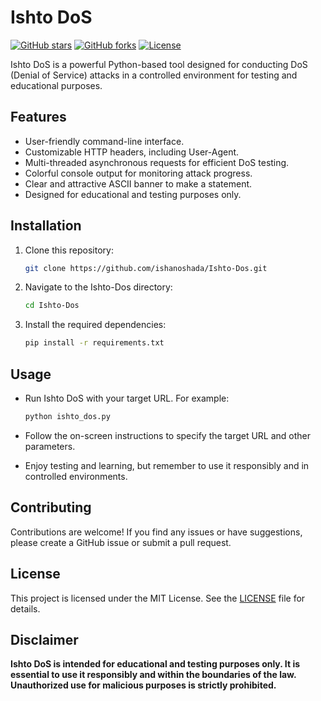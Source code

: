 # Ishto DoS

[![GitHub stars](https://img.shields.io/github/stars/Ishanoshada/Ishto-Dos)](https://github.com/ishanoshada/Ishto-Dos/stargazers)
[![GitHub forks](https://img.shields.io/github/forks/ishanoshada/Ishto-Dos)](https://github.com/ishanoshada/Ishto-Dos/network)
[![License](https://img.shields.io/github/license/ishanoshada/Ishto-Dos)](https://github.com/ishanoshada/ishto-Dos/blob/main/LICENSE)

Ishto DoS is a powerful Python-based tool designed for conducting DoS (Denial of Service) attacks in a controlled environment for testing and educational purposes.


## Features

- User-friendly command-line interface.
- Customizable HTTP headers, including User-Agent.
- Multi-threaded asynchronous requests for efficient DoS testing.
- Colorful console output for monitoring attack progress.
- Clear and attractive ASCII banner to make a statement.
- Designed for educational and testing purposes only.

## Installation

1. Clone this repository:
   ```bash
   git clone https://github.com/ishanoshada/Ishto-Dos.git
   ```

2. Navigate to the Ishto-Dos directory:
   ```bash
   cd Ishto-Dos
   ```

3. Install the required dependencies:
   ```bash
   pip install -r requirements.txt
   ```

## Usage

- Run Ishto DoS with your target URL. For example:
   ```bash
   python ishto_dos.py
   ```

- Follow the on-screen instructions to specify the target URL and other parameters.

- Enjoy testing and learning, but remember to use it responsibly and in controlled environments.

## Contributing

Contributions are welcome! If you find any issues or have suggestions, please create a GitHub issue or submit a pull request.

## License

This project is licensed under the MIT License. See the [LICENSE](LICENSE) file for details.

## Disclaimer

**Ishto DoS is intended for educational and testing purposes only. It is essential to use it responsibly and within the boundaries of the law. Unauthorized use for malicious purposes is strictly prohibited.**
